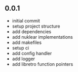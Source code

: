 ## 0.0.1
- initial commit
- setup project structure
- add dependencies
- add nuklear implementations
- add makefiles
- setup ci
- add config handler
- add logger
- add libretro function pointers
